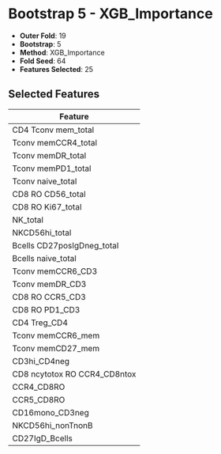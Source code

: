 # Bootstrap 5 - XGB_Importance

- **Outer Fold**: 19
- **Bootstrap**: 5
- **Method**: XGB_Importance
- **Fold Seed**: 64
- **Features Selected**: 25

## Selected Features

| Feature |
|---------|
| CD4 Tconv mem_total |
| Tconv memCCR4_total |
| Tconv memDR_total |
| Tconv memPD1_total |
| Tconv naive_total |
| CD8 RO CD56_total |
| CD8 RO Ki67_total |
| NK_total |
| NKCD56hi_total |
| Bcells CD27posIgDneg_total |
| Bcells naive_total |
| Tconv memCCR6_CD3 |
| Tconv memDR_CD3 |
| CD8 RO CCR5_CD3 |
| CD8 RO PD1_CD3 |
| CD4 Treg_CD4 |
| Tconv memCCR6_mem |
| Tconv memCD27_mem |
| CD3hi_CD4neg |
| CD8 ncytotox RO CCR4_CD8ntox |
| CCR4_CD8RO |
| CCR5_CD8RO |
| CD16mono_CD3neg |
| NKCD56hi_nonTnonB |
| CD27IgD_Bcells |
